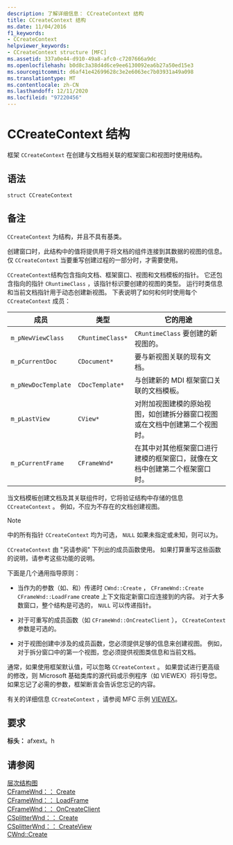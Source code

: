 ```yaml
---
description: 了解详细信息： CCreateContext 结构
title: CCreateContext 结构
ms.date: 11/04/2016
f1_keywords:
- CCreateContext
helpviewer_keywords:
- CCreateContext structure [MFC]
ms.assetid: 337a0e44-d910-49a8-afc0-c7207666a9dc
ms.openlocfilehash: b0d8c3a38d4d6ce9ee6130092ea6b27a50ed15e3
ms.sourcegitcommit: d6af41e42699628c3e2e6063ec7b03931a49a098
ms.translationtype: MT
ms.contentlocale: zh-CN
ms.lasthandoff: 12/11/2020
ms.locfileid: "97220456"
---
```

# <a name="ccreatecontext-structure"></a>CCreateContext 结构

框架 `CCreateContext` 在创建与文档相关联的框架窗口和视图时使用结构。

## <a name="syntax"></a>语法

```
struct CCreateContext
```

## <a name="remarks"></a>备注

`CCreateContext` 为结构，并且不具有基类。

创建窗口时，此结构中的值将提供用于将文档的组件连接到其数据的视图的信息。 仅 `CCreateContext` 当要重写创建过程的一部分时，才需要使用。

`CCreateContext`结构包含指向文档、框架窗口、视图和文档模板的指针。 它还包含指向的指针 `CRuntimeClass` ，该指针标识要创建的视图的类型。 运行时类信息和当前文档指针用于动态创建新视图。 下表说明了如何和何时使用每个 `CCreateContext` 成员：

|成员|类型|它的用途|
|------------|----------|--------------------|
|`m_pNewViewClass`|`CRuntimeClass*`|`CRuntimeClass` 要创建的新视图的。|
|`m_pCurrentDoc`|`CDocument*`|要与新视图关联的现有文档。|
|`m_pNewDocTemplate`|`CDocTemplate*`|与创建新的 MDI 框架窗口关联的文档模板。|
|`m_pLastView`|`CView*`|对附加视图建模的原始视图，如创建拆分器窗口视图或在文档中创建第二个视图时。|
|`m_pCurrentFrame`|`CFrameWnd*`|在其中对其他框架窗口进行建模的框架窗口，就像在文档中创建第二个框架窗口时。|

当文档模板创建文档及其关联组件时，它将验证结构中存储的信息 `CCreateContext` 。 例如，不应为不存在的文档创建视图。

> [!NOTE]
> 中的所有指针 `CCreateContext` 均为可选， `NULL` 如果未指定或未知，则可以为。

`CCreateContext` 由 "另请参阅" 下列出的成员函数使用。 如果打算重写这些函数的说明，请参考这些功能的说明。

下面是几个通用指导原则：

- 当作为的参数（如、和）传递时 `CWnd::Create` ， `CFrameWnd::Create` `CFrameWnd::LoadFrame` create 上下文指定新窗口应连接到的内容。 对于大多数窗口，整个结构是可选的， `NULL` 可以传递指针。

- 对于可重写的成员函数（如 `CFrameWnd::OnCreateClient` ）， `CCreateContext` 参数是可选的。

- 对于视图创建中涉及的成员函数，您必须提供足够的信息来创建视图。 例如，对于拆分窗口中的第一个视图，您必须提供视图类信息和当前文档。

通常，如果使用框架默认值，可以忽略 `CCreateContext` 。 如果尝试进行更高级的修改，则 Microsoft 基础类库的源代码或示例程序（如 VIEWEX）将引导您。 如果忘记了必需的参数，框架断言会告诉您忘记的内容。

有关的详细信息 `CCreateContext` ，请参阅 MFC 示例 [VIEWEX](../../overview/visual-cpp-samples.md)。

## <a name="requirements"></a>要求

**标头：** afxext。h

## <a name="see-also"></a>请参阅

[层次结构图](../../mfc/hierarchy-chart.md)<br/>
[CFrameWnd：： Create](../../mfc/reference/cframewnd-class.md#create)<br/>
[CFrameWnd：： LoadFrame](../../mfc/reference/cframewnd-class.md#loadframe)<br/>
[CFrameWnd：： OnCreateClient](../../mfc/reference/cframewnd-class.md#oncreateclient)<br/>
[CSplitterWnd：： Create](../../mfc/reference/csplitterwnd-class.md#create)<br/>
[CSplitterWnd：： CreateView](../../mfc/reference/csplitterwnd-class.md#createview)<br/>
[CWnd::Create](../../mfc/reference/cwnd-class.md#create)
